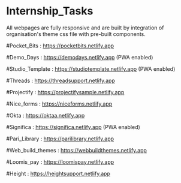 # Internship_Tasks

All webpages are fully responsive and are built by integration of organisation's theme css file with pre-built components.  

#Pocket_Bits :      https://pocketbits.netlify.app

#Demo_Days :        https://demodays.netlify.app (PWA enabled)

#Studio_Template :  https://studiotemplate.netlify.app (PWA enabled)

#Threads :          https://threadsupport.netlify.app

#Projectify :       https://projectifysample.netlify.app

#Nice_forms :       https://niceforms.netlify.app

#Okta :             https://oktaa.netlify.app

#Significa :        https://significa.netlify.app (PWA enabled)

#Pari_Library :     https://parilibrary.netlify.app

#Web_build_themes : https://webbuildthemes.netlify.app

#Loomis_pay :       https://loomispay.netlify.app

#Height :           https://heightsupport.netlify.app
